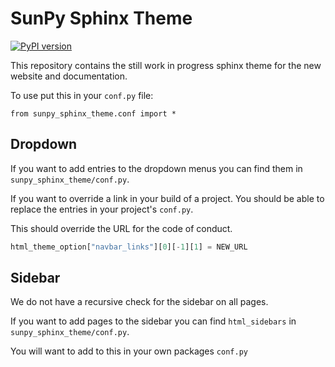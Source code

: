 # SunPy Sphinx Theme

[![PyPI version](https://badge.fury.io/py/sunpy-sphinx-theme.svg)](https://badge.fury.io/py/sunpy-sphinx-theme)

This repository contains the still work in progress sphinx theme for the new website and documentation.

To use put this in your `conf.py` file:

    from sunpy_sphinx_theme.conf import *

## Dropdown

If you want to add entries to the dropdown menus you can find them in `sunpy_sphinx_theme/conf.py`.

If you want to override a link in your build of a project.
You should be able to replace the entries in your project's `conf.py`.

This should override the URL for the code of conduct.

```python
html_theme_option["navbar_links"][0][-1][1] = NEW_URL
```

## Sidebar

We do not have a recursive check for the sidebar on all pages.

If you want to add pages to the sidebar you can find ``html_sidebars`` in `sunpy_sphinx_theme/conf.py`.

You will want to add to this in your own packages ``conf.py``
